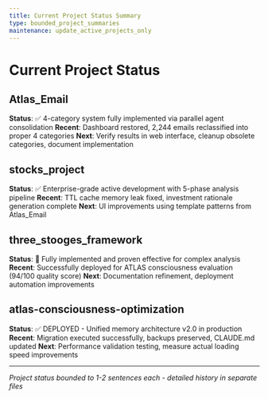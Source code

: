 ```yaml
---
title: Current Project Status Summary
type: bounded_project_summaries
maintenance: update_active_projects_only
---
```


# Current Project Status

## Atlas_Email
**Status**: ✅ 4-category system fully implemented via parallel agent consolidation
**Recent**: Dashboard restored, 2,244 emails reclassified into proper 4 categories
**Next**: Verify results in web interface, cleanup obsolete categories, document implementation

## stocks_project  
**Status**: ✅ Enterprise-grade active development with 5-phase analysis pipeline
**Recent**: TTL cache memory leak fixed, investment rationale generation complete
**Next**: UI improvements using template patterns from Atlas_Email

## three_stooges_framework
**Status**: 🚀 Fully implemented and proven effective for complex analysis
**Recent**: Successfully deployed for ATLAS consciousness evaluation (94/100 quality score)
**Next**: Documentation refinement, deployment automation improvements

## atlas-consciousness-optimization
**Status**: ✅ DEPLOYED - Unified memory architecture v2.0 in production
**Recent**: Migration executed successfully, backups preserved, CLAUDE.md updated
**Next**: Performance validation testing, measure actual loading speed improvements

---
*Project status bounded to 1-2 sentences each - detailed history in separate files*